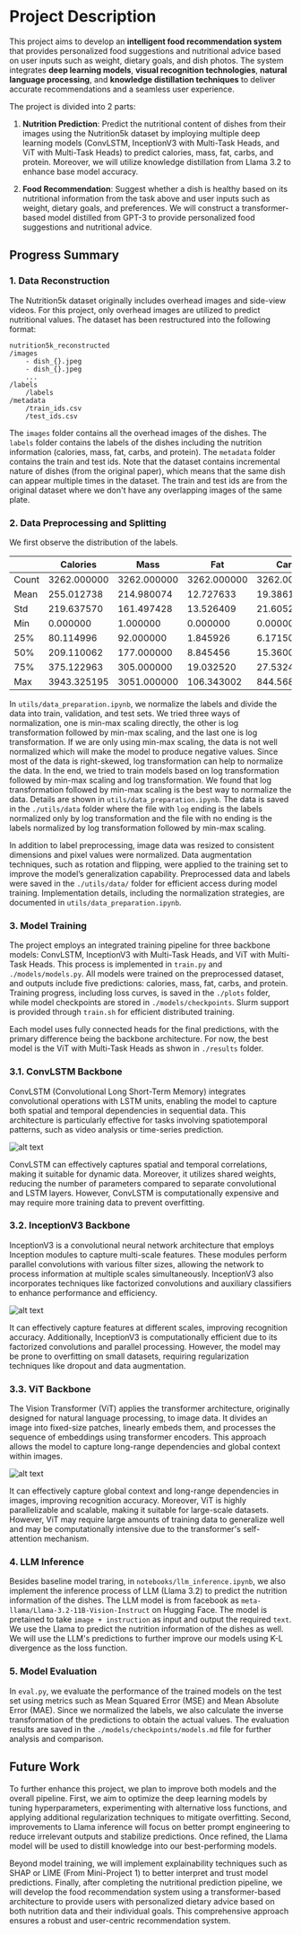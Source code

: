 # Project Description

This project aims to develop an **intelligent food recommendation system** that provides personalized food suggestions and nutritional advice based on user inputs such as weight, dietary goals, and dish photos. The system integrates **deep learning models**, **visual recognition technologies**, **natural language processing**, and **knowledge distillation techniques** to deliver accurate recommendations and a seamless user experience.

The project is divided into 2 parts:

1. **Nutrition Prediction**: Predict the nutritional content of dishes from their images using the Nutrition5k dataset by imploying multiple deep learning models (ConvLSTM, InceptionV3 with Multi-Task Heads, and ViT with Multi-Task Heads) to predict calories, mass, fat, carbs, and protein. Moreover, we will utilize knowledge distillation from Llama 3.2 to enhance base model accuracy.

2. **Food Recommendation**: Suggest whether a dish is healthy based on its nutritional information from the task above and user inputs such as weight, dietary goals, and preferences. We will construct a transformer-based model distilled from GPT-3 to provide personalized food suggestions and nutritional advice.

## Progress Summary

### 1. Data Reconstruction

The Nutrition5k dataset originally includes overhead images and side-view videos. For this project, only overhead images are utilized to predict nutritional values. The dataset has been restructured into the following format:

```{bash}
nutrition5k_reconstructed
/images
    - dish_{}.jpeg
    - dish_{}.jpeg
    ...
/labels
    /labels
/metadata
    /train_ids.csv
    /test_ids.csv
```

The `images` folder contains all the overhead images of the dishes. The `labels` folder contains the labels of the dishes including the nutrition information (calories, mass, fat, carbs, and protein). The `metadata` folder contains the train and test ids. Note that the dataset contains incremental nature of dishes (from the original paper), which means that the same dish can appear multiple times in the dataset. The train and test ids are from the original dataset where we don't have any overlapping images of the same plate.

### 2. Data Preprocessing and Splitting

We first observe the distribution of the labels.

|         | Calories      | Mass         | Fat          | Carb         | Protein      |
|---------|---------------|--------------|--------------|--------------|--------------|
| Count   | 3262.000000   | 3262.000000  | 3262.000000  | 3262.000000  | 3262.000000  |
| Mean    | 255.012738    | 214.980074   | 12.727633    | 19.386111    | 18.004492    |
| Std     | 219.637570    | 161.497428   | 13.526409    | 21.605225    | 20.044535    |
| Min     | 0.000000      | 1.000000     | 0.000000     | 0.000000     | 0.000000     |
| 25%     | 80.114996     | 92.000000    | 1.845926     | 6.171500     | 2.128136     |
| 50%     | 209.110062    | 177.000000   | 8.845456     | 15.360000    | 11.488166    |
| 75%     | 375.122963    | 305.000000   | 19.032520    | 27.532451    | 28.034391    |
| Max     | 3943.325195   | 3051.000000  | 106.343002   | 844.568604   | 147.491821   |

In `utils/data_preparation.ipynb`, we normalize the labels and divide the data into train, validation, and test sets. We tried three ways of normalization, one is min-max scaling directly, the other is log transformation followed by min-max scaling, and the last one is log transformation. If we are only using min-max scaling, the data is not well normalized which will make the model to produce negative values. Since most of the data is right-skewed, log transformation can help to normalize the data. In the end, we tried to train models based on log transformation followed by min-max scaling and log transformation. We found that log transformation followed by min-max scaling is the best way to normalize the data. Details are shown in `utils/data_preparation.ipynb`. The data is saved in the `./utils/data` folder where the file with `log` ending is the labels normalized only by log transformation and the file with no ending is the labels normalized by log transformation followed by min-max scaling.

In addition to label preprocessing, image data was resized to consistent dimensions and pixel values were normalized. Data augmentation techniques, such as rotation and flipping, were applied to the training set to improve the model’s generalization capability. Preprocessed data and labels were saved in the `./utils/data/` folder for efficient access during model training. Implementation details, including the normalization strategies, are documented in `utils/data_preparation.ipynb`.

### 3. Model Training

The project employs an integrated training pipeline for three backbone models: ConvLSTM, InceptionV3 with Multi-Task Heads, and ViT with Multi-Task Heads. This process is implemented in `train.py` and `./models/models.py`. All models were trained on the preprocessed dataset, and outputs include five predictions: calories, mass, fat, carbs, and protein. Training progress, including loss curves, is saved in the `./plots` folder, while model checkpoints are stored in `./models/checkpoints`. Slurm support is provided through `train.sh` for efficient distributed training.

Each model uses fully connected heads for the final predictions, with the primary difference being the backbone architecture. For now, the best model is the ViT with Multi-Task Heads as shwon in `./results` folder.

### 3.1. ConvLSTM Backbone

ConvLSTM (Convolutional Long Short-Term Memory) integrates convolutional operations with LSTM units, enabling the model to capture both spatial and temporal dependencies in sequential data. This architecture is particularly effective for tasks involving spatiotemporal patterns, such as video analysis or time-series prediction.

![alt text](./figures/nner-structure-of-ConvLSTM-By-the-convolution-operation-the-number-of-parameters.jpg)

ConvLSTM can effectively captures spatial and temporal correlations, making it suitable for dynamic data. Moreover, it utilizes shared weights, reducing the number of parameters compared to separate convolutional and LSTM layers. However, ConvLSTM is computationally expensive and may require more training data to prevent overfitting.

### 3.2. InceptionV3 Backbone

InceptionV3 is a convolutional neural network architecture that employs Inception modules to capture multi-scale features. These modules perform parallel convolutions with various filter sizes, allowing the network to process information at multiple scales simultaneously. InceptionV3 also incorporates techniques like factorized convolutions and auxiliary classifiers to enhance performance and efficiency.

![alt text](./figures/inceptionv3onc--oview.png)

It can effectively capture features at different scales, improving recognition accuracy. Additionally, InceptionV3 is computationally efficient due to its factorized convolutions and parallel processing. However, the model may be prone to overfitting on small datasets, requiring regularization techniques like dropout and data augmentation.

### 3.3. ViT Backbone

The Vision Transformer (ViT) applies the transformer architecture, originally designed for natural language processing, to image data. It divides an image into fixed-size patches, linearly embeds them, and processes the sequence of embeddings using transformer encoders. This approach allows the model to capture long-range dependencies and global context within images.

![alt text](./figures/vit_figure.png)

It can effectively capture global context and long-range dependencies in images, improving recognition accuracy. Moreover, ViT is highly parallelizable and scalable, making it suitable for large-scale datasets. However, ViT may require large amounts of training data to generalize well and may be computationally intensive due to the transformer's self-attention mechanism.

### 4. LLM Inference

Besides baseline model traring, in `notebooks/llm_inference.ipynb`, we also implement the inference process of LLM (Llama 3.2) to predict the nutrition information of the dishes. The LLM model is from facebook as `meta-llama/Llama-3.2-11B-Vision-Instruct` on Hugging Face. The model is pretained to take `image + instruction` as input and output the required `text`. We use the Llama to predict the nutrition information of the dishes as well. We will use the LLM's predictions to further improve our models using K-L divergence as the loss function.

### 5. Model Evaluation

In `eval.py`, we evaluate the performance of the trained models on the test set using metrics such as Mean Squared Error (MSE) and Mean Absolute Error (MAE). Since we normalized the labels, we also calculate the inverse transformation of the predictions to obtain the actual values. The evaluation results are saved in the `./models/checkpoints/models.md` file for further analysis and comparison.

## Future Work

To further enhance this project, we plan to improve both models and the overall pipeline. First, we aim to optimize the deep learning models by tuning hyperparameters, experimenting with alternative loss functions, and applying additional regularization techniques to mitigate overfitting. Second, improvements to Llama inference will focus on better prompt engineering to reduce irrelevant outputs and stabilize predictions. Once refined, the Llama model will be used to distill knowledge into our best-performing models.

Beyond model training, we will implement explainability techniques such as SHAP or LIME (From Mini-Project 1) to better interpret and trust model predictions. Finally, after completing the nutritional prediction pipeline, we will develop the food recommendation system using a transformer-based architecture to provide users with personalized dietary advice based on both nutrition data and their individual goals. This comprehensive approach ensures a robust and user-centric recommendation system.
